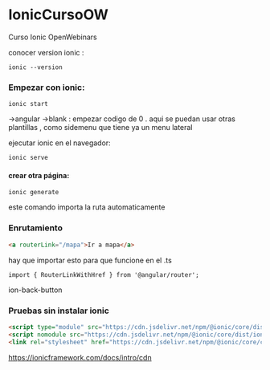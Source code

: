 # IonicCursoOW
Curso Ionic OpenWebinars

conocer version ionic :
```
ionic --version
```

### Empezar con ionic:
```
ionic start
```
->angular
->blank : empezar codigo de 0 . aqui se puedan usar otras plantillas , como sidemenu que tiene ya un menu lateral

ejecutar ionic en el navegador:
```
ionic serve 
```


#### crear otra página:
```
ionic generate
```
este comando importa la ruta automaticamente

### Enrutamiento
```html
<a routerLink="/mapa">Ir a mapa</a>
```
hay que importar esto para que funcione en el .ts
```angular
import { RouterLinkWithHref } from '@angular/router';
```

ion-back-button

### Pruebas sin instalar ionic
```html
<script type="module" src="https://cdn.jsdelivr.net/npm/@ionic/core/dist/ionic/ionic.esm.js"></script>
<script nomodule src="https://cdn.jsdelivr.net/npm/@ionic/core/dist/ionic/ionic.js"></script>
<link rel="stylesheet" href="https://cdn.jsdelivr.net/npm/@ionic/core/css/ionic.bundle.css" />
```
https://ionicframework.com/docs/intro/cdn